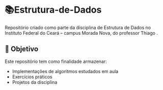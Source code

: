 # 📚Estrutura-de-Dados

Repositório criado como parte da disciplina de Estrutura de Dados no Instituto Federal do Ceará – campus Morada Nova, do professor Thiago .

## 🎯 Objetivo
Este repositório tem como finalidade armazenar:
- Implementações de algoritmos estudados em aula
- Exercícios práticos
- Projetos da disciplina

